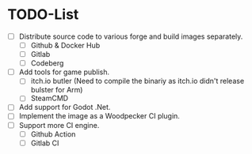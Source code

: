 # TODO-List

- [ ] Distribute source code to various forge and build images separately.
  - [ ] Github & Docker Hub
  - [ ] Gitlab
  - [ ] Codeberg
- [ ] Add tools for game publish.
  - [ ] itch.io butler (Need to compile the binariy as itch.io didn't release bulster for Arm)
  - [ ] SteamCMD
- [ ] Add support for Godot .Net.
- [ ] Implement the image as a Woodpecker CI plugin.
- [ ] Support more CI engine.
  - [ ] Github Action
  - [ ] Gitlab CI
